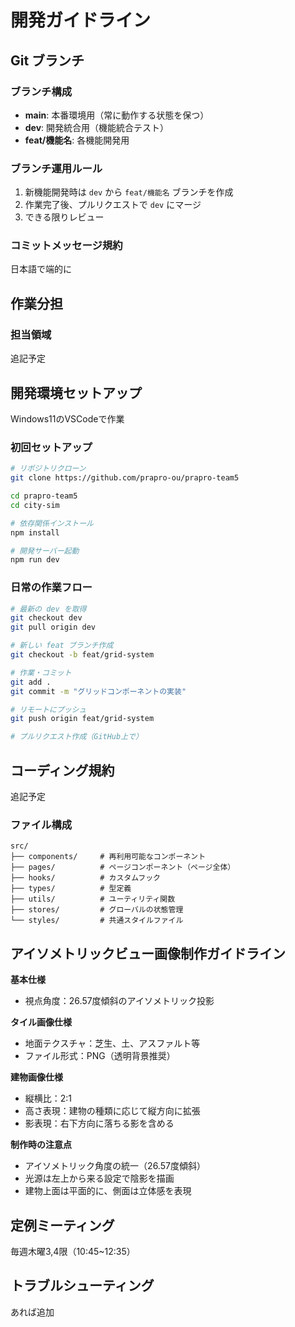 # 開発ガイドライン

## Git ブランチ

### ブランチ構成
- **main**: 本番環境用（常に動作する状態を保つ）
- **dev**: 開発統合用（機能統合テスト）
- **feat/機能名**: 各機能開発用

### ブランチ運用ルール
1. 新機能開発時は `dev` から `feat/機能名` ブランチを作成
2. 作業完了後、プルリクエストで `dev` にマージ
3. できる限りレビュー

### コミットメッセージ規約
日本語で端的に

## 作業分担

### 担当領域
追記予定

## 開発環境セットアップ
Windows11のVSCodeで作業
### 初回セットアップ
```bash
# リポジトリクローン
git clone https://github.com/prapro-ou/prapro-team5

cd prapro-team5
cd city-sim

# 依存関係インストール
npm install

# 開発サーバー起動
npm run dev
```

### 日常の作業フロー
```bash
# 最新の dev を取得
git checkout dev
git pull origin dev

# 新しい feat ブランチ作成
git checkout -b feat/grid-system

# 作業・コミット
git add .
git commit -m "グリッドコンポーネントの実装"

# リモートにプッシュ
git push origin feat/grid-system

# プルリクエスト作成（GitHub上で）
```

## コーディング規約
追記予定

### ファイル構成
```
src/
├── components/     # 再利用可能なコンポーネント
├── pages/          # ページコンポーネント（ページ全体）
├── hooks/          # カスタムフック
├── types/          # 型定義
├── utils/          # ユーティリティ関数
├── stores/         # グローバルの状態管理
└── styles/         # 共通スタイルファイル
```

## アイソメトリックビュー画像制作ガイドライン

**基本仕様**
- 視点角度：26.57度傾斜のアイソメトリック投影

**タイル画像仕様**
- 地面テクスチャ：芝生、土、アスファルト等
- ファイル形式：PNG（透明背景推奨）

**建物画像仕様**
- 縦横比：2:1
- 高さ表現：建物の種類に応じて縦方向に拡張
- 影表現：右下方向に落ちる影を含める

**制作時の注意点**
- アイソメトリック角度の統一（26.57度傾斜）
- 光源は左上から来る設定で陰影を描画
- 建物上面は平面的に、側面は立体感を表現

## 定例ミーティング
毎週木曜3,4限（10:45~12:35）

## トラブルシューティング
あれば追加
